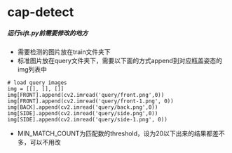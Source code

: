 # cap-detect

##### 运行sift.py前需要修改的地方

* 需要检测的图片放在train文件夹下
* 标准图片放在query文件夹下，需要以下面的方式append到对应瓶盖姿态的img列表中

```
# load query images
img = [[], [], []]
img[FRONT].append(cv2.imread('query/front.png',0))
img[FRONT].append(cv2.imread('query/front-1.png', 0))
img[BACK].append(cv2.imread('query/back.png',0))
img[SIDE].append(cv2.imread('query/side.png',0))
img[SIDE].append(cv2.imread('query/side-1.png', 0))
```

* MIN_MATCH_COUNT为匹配数的threshold，设为20以下出来的结果都差不多，可以不用改

